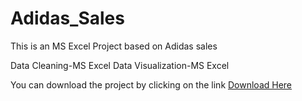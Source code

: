 # Adidas_Sales
This is an MS Excel Project based on Adidas sales

Data Cleaning-MS Excel
Data Visualization-MS Excel

You can download the project by clicking on the link [Download Here](https://kiitacin-my.sharepoint.com/:x:/g/personal/22052773_kiit_ac_in/ERmD0uXWlExGoZa2WXSApkABfpxEIU1HLQlYt_8Fn96i0A?rtime=L9VCf6ax3Eg)
